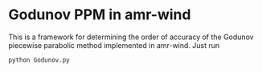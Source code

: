 # Godunov PPM in amr-wind

This is a framework for determining the order of accuracy of 
the Godunov piecewise parabolic method implemented in amr-wind.
Just run

```python Godunov.py```
